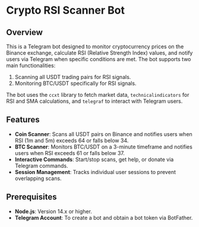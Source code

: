 # Crypto RSI Scanner Bot

## Overview
This is a Telegram bot designed to monitor cryptocurrency prices on the Binance exchange, calculate RSI (Relative Strength Index) values, and notify users via Telegram when specific conditions are met. The bot supports two main functionalities:
1. Scanning all USDT trading pairs for RSI signals.
2. Monitoring BTC/USDT specifically for RSI signals.

The bot uses the `ccxt` library to fetch market data, `technicalindicators` for RSI and SMA calculations, and `telegraf` to interact with Telegram users.

## Features
- **Coin Scanner**: Scans all USDT pairs on Binance and notifies users when RSI (1m and 5m) exceeds 64 or falls below 34.
- **BTC Scanner**: Monitors BTC/USDT on a 3-minute timeframe and notifies users when RSI exceeds 61 or falls below 37.
- **Interactive Commands**: Start/stop scans, get help, or donate via Telegram commands.
- **Session Management**: Tracks individual user sessions to prevent overlapping scans.

## Prerequisites
- **Node.js**: Version 14.x or higher.
- **Telegram Account**: To create a bot and obtain a bot token via BotFather.
